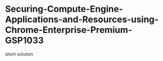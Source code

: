 # Securing-Compute-Engine-Applications-and-Resources-using-Chrome-Enterprise-Premium-GSP1033
short solution 
